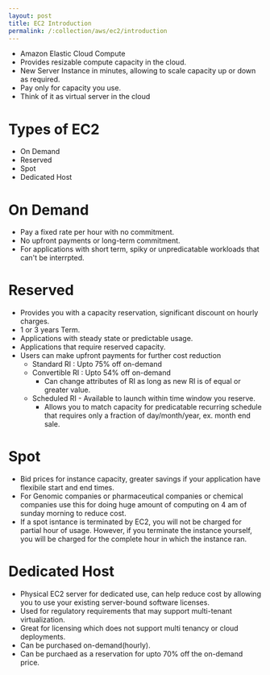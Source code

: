 ```yaml
---
layout: post
title: EC2 Introduction
permalink: /:collection/aws/ec2/introduction
---
```


* Amazon Elastic Cloud Compute
* Provides resizable compute capacity in the cloud.
* New Server Instance in minutes, allowing to scale capacity up or down as required.
* Pay only for capacity you use.
* Think of it as virtual server in the cloud

# Types of EC2
- On Demand
- Reserved
- Spot
- Dedicated Host

# On Demand
- Pay a fixed rate per hour with no commitment.
- No upfront payments or long-term commitment.
- For applications with short term, spiky or unpredicatable workloads that can't be interrpted.

# Reserved
- Provides you with a capacity reservation, significant discount on hourly charges.
- 1 or 3 years Term.
- Applications with steady state or predictable usage.
- Applications that require reserved capacity.
- Users can make upfront payments for further cost reduction
    - Standard RI : Upto 75% off on-demand
    - Convertible RI : Upto 54% off on-demand
        - Can change attributes of RI as long as new RI is of equal or greater value.
    - Scheduled RI - Available to launch within time window you reserve.
        - Allows you to match capacity for predicatable recurring schedule that requires only a fraction of day/month/year, ex. month end sale.

# Spot
- Bid prices for instance capacity, greater savings if your application have flexibile start and end times.
- For Genomic companies or pharmaceutical companies or chemical companies use this for doing huge amount of computing on 4 am of sunday morning to reduce cost.
- If a spot isntance is terminated by EC2, you will not be charged for partial hour of usage. However, if you terminate the instance yourself, you will be charged for the complete hour in which the instance ran.

# Dedicated Host
- Physical EC2 server for dedicated use, can help reduce cost by allowing you to use your existing server-bound software licenses.
- Used for regulatory requirements that may support multi-tenant virtualization.
- Great for licensing which does not support multi tenancy or cloud deployments.
- Can be purchased on-demand(hourly).
- Can be purchaed as a reservation for upto 70% off the on-demand price.
